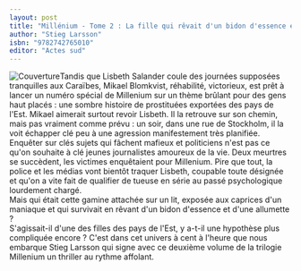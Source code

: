 ```yaml
---
layout: post
title: "Millénium - Tome 2 : La fille qui rêvait d'un bidon d'essence et d'une allumette"
author: "Stieg Larsson"
isbn: "9782742765010"
editor: "Actes sud"
---
```

![Couverture](/img/9782742765010.jpg)Tandis que Lisbeth Salander coule des journées supposées tranquilles aux Caraïbes, Mikael Blomkvist, réhabilité, victorieux, est prêt à lancer un numéro spécial de Millenium sur un thème brûlant pour des gens haut placés : une sombre histoire de prostituées exportées des pays de l'Est. Mikael aimerait surtout revoir Lisbeth. Il la retrouve sur son chemin, mais pas vraiment comme prévu : un soir, dans une rue de Stockholm, il la voit échapper clé peu à une agression manifestement très planifiée.  
Enquêter sur clés sujets qui fâchent mafieux et politiciens n'est pas ce qu'on souhaite à clé jeunes journalistes amoureux de la vie. Deux meurtres se succèdent, les victimes enquêtaient pour Millenium. Pire que tout, la police et les médias vont bientôt traquer Lisbeth, coupable toute désignée et qu'on a vite fait de qualifier de tueuse en série au passé psychologique lourdement chargé.  
Mais qui était cette gamine attachée sur un lit, exposée aux caprices d'un maniaque et qui survivait en rêvant d'un bidon d'essence et d'une allumette ?  
S'agissait-il d'une des filles des pays de l'Est, y a-t-il une hypothèse plus compliquée encore ? C'est dans cet univers à cent à l'heure que nous embarque Stieg Larsson qui signe avec ce deuxième volume de la trilogie Millenium un thriller au rythme affolant.